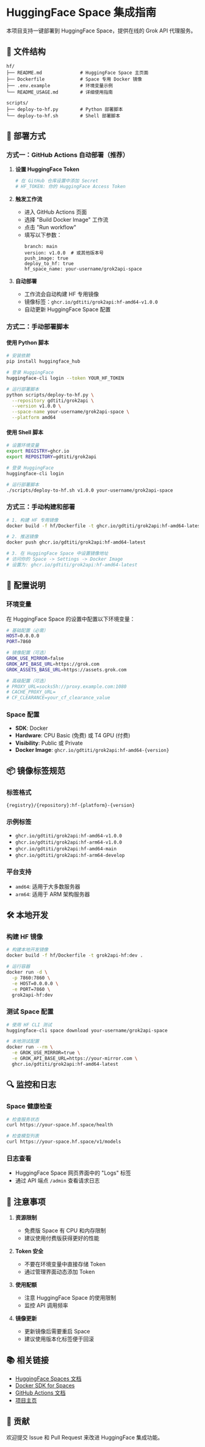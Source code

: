 # HuggingFace Space 集成指南

本项目支持一键部署到 HuggingFace Space，提供在线的 Grok API 代理服务。

## 📁 文件结构

```
hf/
├── README.md              # HuggingFace Space 主页面
├── Dockerfile             # Space 专用 Docker 镜像
├── .env.example           # 环境变量示例
└── README_USAGE.md        # 详细使用指南

scripts/
├── deploy-to-hf.py        # Python 部署脚本
└── deploy-to-hf.sh        # Shell 部署脚本
```

## 🚀 部署方式

### 方式一：GitHub Actions 自动部署（推荐）

1. **设置 HuggingFace Token**
   ```bash
   # 在 GitHub 仓库设置中添加 Secret
   # HF_TOKEN: 你的 HuggingFace Access Token
   ```

2. **触发工作流**
   - 进入 GitHub Actions 页面
   - 选择 "Build Docker Image" 工作流
   - 点击 "Run workflow"
   - 填写以下参数：
     ```
     branch: main
     version: v1.0.0  # 或其他版本号
     push_image: true
     deploy_to_hf: true
     hf_space_name: your-username/grok2api-space
     ```

3. **自动部署**
   - 工作流会自动构建 HF 专用镜像
   - 镜像标签：`ghcr.io/gdtiti/grok2api:hf-amd64-v1.0.0`
   - 自动更新 HuggingFace Space 配置

### 方式二：手动部署脚本

#### 使用 Python 脚本

```bash
# 安装依赖
pip install huggingface_hub

# 登录 HuggingFace
huggingface-cli login --token YOUR_HF_TOKEN

# 运行部署脚本
python scripts/deploy-to-hf.py \
  --repository gdtiti/grok2api \
  --version v1.0.0 \
  --space-name your-username/grok2api-space \
  --platform amd64
```

#### 使用 Shell 脚本

```bash
# 设置环境变量
export REGISTRY=ghcr.io
export REPOSITORY=gdtiti/grok2api

# 登录 HuggingFace
huggingface-cli login

# 运行部署脚本
./scripts/deploy-to-hf.sh v1.0.0 your-username/grok2api-space
```

### 方式三：手动构建和部署

```bash
# 1. 构建 HF 专用镜像
docker build -f hf/Dockerfile -t ghcr.io/gdtiti/grok2api:hf-amd64-latest .

# 2. 推送镜像
docker push ghcr.io/gdtiti/grok2api:hf-amd64-latest

# 3. 在 HuggingFace Space 中设置镜像地址
# 访问你的 Space -> Settings -> Docker Image
# 设置为: ghcr.io/gdtiti/grok2api:hf-amd64-latest
```

## 🔧 配置说明

### 环境变量

在 HuggingFace Space 的设置中配置以下环境变量：

```bash
# 基础配置（必需）
HOST=0.0.0.0
PORT=7860

# 镜像配置（可选）
GROK_USE_MIRROR=false
GROK_API_BASE_URL=https://grok.com
GROK_ASSETS_BASE_URL=https://assets.grok.com

# 高级配置（可选）
# PROXY_URL=socks5h://proxy.example.com:1080
# CACHE_PROXY_URL=
# CF_CLEARANCE=your_cf_clearance_value
```

### Space 配置

- **SDK**: Docker
- **Hardware**: CPU Basic (免费) 或 T4 GPU (付费)
- **Visibility**: Public 或 Private
- **Docker Image**: `ghcr.io/gdtiti/grok2api:hf-amd64-{version}`

## 📦 镜像标签规范

### 标签格式

```
{registry}/{repository}:hf-{platform}-{version}
```

### 示例标签

- `ghcr.io/gdtiti/grok2api:hf-amd64-v1.0.0`
- `ghcr.io/gdtiti/grok2api:hf-arm64-v1.0.0`
- `ghcr.io/gdtiti/grok2api:hf-amd64-main`
- `ghcr.io/gdtiti/grok2api:hf-arm64-develop`

### 平台支持

- `amd64`: 适用于大多数服务器
- `arm64`: 适用于 ARM 架构服务器

## 🛠️ 本地开发

### 构建 HF 镜像

```bash
# 构建本地开发镜像
docker build -f hf/Dockerfile -t grok2api-hf:dev .

# 运行容器
docker run -d \
  -p 7860:7860 \
  -e HOST=0.0.0.0 \
  -e PORT=7860 \
  grok2api-hf:dev
```

### 测试 Space 配置

```bash
# 使用 HF CLI 测试
huggingface-cli space download your-username/grok2api-space

# 本地测试配置
docker run --rm \
  -e GROK_USE_MIRROR=true \
  -e GROK_API_BASE_URL=https://your-mirror.com \
  ghcr.io/gdtiti/grok2api:hf-amd64-latest
```

## 🔍 监控和日志

### Space 健康检查

```bash
# 检查服务状态
curl https://your-space.hf.space/health

# 检查模型列表
curl https://your-space.hf.space/v1/models
```

### 日志查看

- HuggingFace Space 网页界面中的 "Logs" 标签
- 通过 API 端点 `/admin` 查看请求日志

## 🚨 注意事项

1. **资源限制**
   - 免费版 Space 有 CPU 和内存限制
   - 建议使用付费版获得更好的性能

2. **Token 安全**
   - 不要在环境变量中直接存储 Token
   - 通过管理界面动态添加 Token

3. **使用配额**
   - 注意 HuggingFace Space 的使用限制
   - 监控 API 调用频率

4. **镜像更新**
   - 更新镜像后需要重启 Space
   - 建议使用版本化标签便于回滚

## 📚 相关链接

- [HuggingFace Spaces 文档](https://huggingface.co/docs/hub/spaces)
- [Docker SDK for Spaces](https://huggingface.co/docs/hub/spaces-sdks-docker)
- [GitHub Actions 文档](https://docs.github.com/en/actions)
- [项目主页](https://github.com/chenyme/grok2api)

## 🤝 贡献

欢迎提交 Issue 和 Pull Request 来改进 HuggingFace 集成功能。